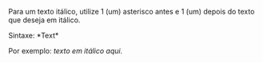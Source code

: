 Para um texto itálico, utilize 1 (um) asterisco antes e 1 (um) depois do texto que deseja em itálico.

Sintaxe: \*Text\*

Por exemplo: *texto em itálico aqui.*